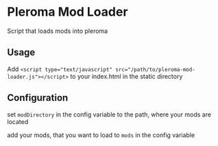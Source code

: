 # Pleroma Mod Loader

Script that loads mods into pleroma

## Usage

Add `<script type="text/javascript" src="/path/to/pleroma-mod-loader.js"></script>` to your index.html in the static directory

## Configuration

set `modDirectory` in the config variable to the path, where your mods are located

add your mods, that you want to load to `mods` in the config variable
